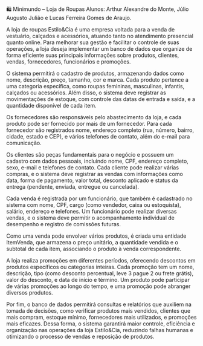 🛍️ Minimundo – Loja de Roupas
Alunos: Arthur Alexandre do Monte, Júlio Augusto Julião e Lucas Ferreira Gomes de Araujo.

A loja de roupas Estilo&Cia é uma empresa voltada para a venda de vestuário, calçados e acessórios, atuando tanto no atendimento presencial quanto online. Para melhorar sua gestão e facilitar o controle de suas operações, a loja deseja implementar um banco de dados que organize de forma eficiente suas principais informações sobre produtos, clientes, vendas, fornecedores, funcionários e promoções.

O sistema permitirá o cadastro de produtos, armazenando dados como nome, descrição, preço, tamanho, cor e marca. Cada produto pertence a uma categoria específica, como roupas femininas, masculinas, infantis, calçados ou acessórios. Além disso, o sistema deve registrar as movimentações de estoque, com controle das datas de entrada e saída, e a quantidade disponível de cada item.

Os fornecedores são responsáveis pelo abastecimento da loja, e cada produto pode ser fornecido por mais de um fornecedor. Para cada fornecedor são registrados nome, endereço completo (rua, número, bairro, cidade, estado e CEP), e vários telefones de contato, além do e-mail para comunicação.

Os clientes são peças fundamentais para o negócio e possuem um cadastro com dados pessoais, incluindo nome, CPF, endereço completo, sexo, e-mail e telefones de contato. Cada cliente pode realizar várias compras, e o sistema deve registrar as vendas com informações como data, forma de pagamento, valor total, desconto aplicado e status da entrega (pendente, enviada, entregue ou cancelada).

Cada venda é registrada por um funcionário, que também é cadastrado no sistema com nome, CPF, cargo (como vendedor, caixa ou estoquista), salário, endereço e telefones. Um funcionário pode realizar diversas vendas, e o sistema deve permitir o acompanhamento individual de desempenho e registro de comissões futuras.

Como uma venda pode envolver vários produtos, é criada uma entidade ItemVenda, que armazena o preço unitário, a quantidade vendida e o subtotal de cada item, associando o produto à venda correspondente.

A loja realiza promoções em diferentes períodos, oferecendo descontos em produtos específicos ou categorias inteiras. Cada promoção tem um nome, descrição, tipo (como desconto percentual, leve 3 pague 2 ou frete grátis), valor do desconto, e data de início e término. Um produto pode participar de várias promoções ao longo do tempo, e uma promoção pode abranger diversos produtos.

Por fim, o banco de dados permitirá consultas e relatórios que auxiliem na tomada de decisões, como verificar produtos mais vendidos, clientes que mais compram, estoque mínimo, fornecedores mais utilizados, e promoções mais eficazes. Dessa forma, o sistema garantirá maior controle, eficiência e organização nas operações da loja Estilo&Cia, reduzindo falhas humanas e otimizando o processo de vendas e reposição de produtos.
